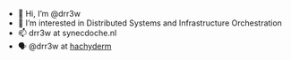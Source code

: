 - 👋 Hi, I’m @drr3w
- 👀 I’m interested in Distributed Systems and Infrastructure Orchestration
- 📫 drr3w at synecdoche.nl
- 🗣️ @drr3w at <a rel="me" href="https://hachyderm.io/@drr3w">hachyderm</a>
<!---
drr3w/drr3w is a ✨ special ✨ repository because its `README.md` (this file) appears on your GitHub profile.
You can click the Preview link to take a look at your changes.
--->
